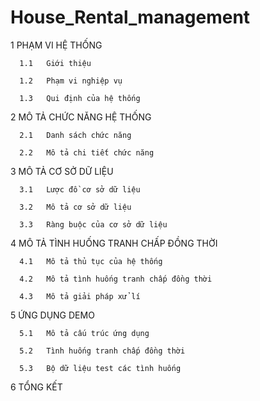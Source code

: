 # House_Rental_management

1	PHẠM VI HỆ THỐNG

      1.1	Giới thiệu	

      1.2	Phạm vi nghiệp vụ	

      1.3	Qui định của hệ thống	

2	MÔ TẢ CHỨC NĂNG HỆ THỐNG	

      2.1	Danh sách chức năng	

      2.2	Mô tả chi tiết chức năng	

3	MÔ TẢ CƠ SỞ DỮ LIỆU	

      3.1	Lược đồ cơ sở dữ liệu	

      3.2	Mô tả cơ sở dữ liệu	

      3.3	Ràng buộc của cơ sở dữ liệu	

4	MÔ TẢ TÌNH HUỐNG TRANH CHẤP ĐỒNG THỜI	

      4.1	Mô tả thủ tục của hệ thống	

      4.2	Mô tả tình huống tranh chấp đồng thời	

      4.3	Mô tả giải pháp xử lí	

5	ỨNG DỤNG DEMO	

      5.1	Mô tả cấu trúc ứng dụng	

      5.2	Tình huống tranh chấp đồng thời	

      5.3	Bộ dữ liệu test các tình huống	

6	TỔNG KẾT	

